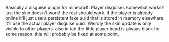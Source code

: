 Basically a disguise plugin for minecraft.
Player disguises somewhat works?
just the skin doesn't work!
the rest should work.
if the player is already online it'll just use a persistent fake uuid that is stored in memory elsewhere it'll use the actual player disguise uuid.
Weirdly the skin update is only visible to other players.
also in tab the little player head is always black for some reason. this will probably be fixed at some point.